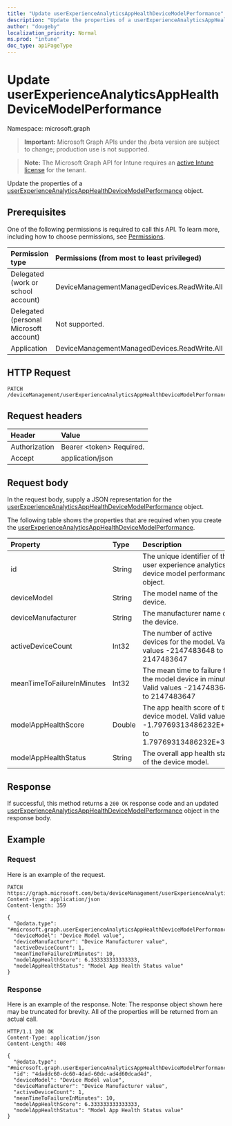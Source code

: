 ```yaml
---
title: "Update userExperienceAnalyticsAppHealthDeviceModelPerformance"
description: "Update the properties of a userExperienceAnalyticsAppHealthDeviceModelPerformance object."
author: "dougeby"
localization_priority: Normal
ms.prod: "intune"
doc_type: apiPageType
---
```


# Update userExperienceAnalyticsAppHealthDeviceModelPerformance

Namespace: microsoft.graph

> **Important:** Microsoft Graph APIs under the /beta version are subject to change; production use is not supported.

> **Note:** The Microsoft Graph API for Intune requires an [active Intune license](https://go.microsoft.com/fwlink/?linkid=839381) for the tenant.

Update the properties of a [userExperienceAnalyticsAppHealthDeviceModelPerformance](../resources/intune-devices-userexperienceanalyticsapphealthdevicemodelperformance.md) object.

## Prerequisites
One of the following permissions is required to call this API. To learn more, including how to choose permissions, see [Permissions](/graph/permissions-reference).

|Permission type|Permissions (from most to least privileged)|
|:---|:---|
|Delegated (work or school account)|DeviceManagementManagedDevices.ReadWrite.All|
|Delegated (personal Microsoft account)|Not supported.|
|Application|DeviceManagementManagedDevices.ReadWrite.All|

## HTTP Request
<!-- {
  "blockType": "ignored"
}
-->
``` http
PATCH /deviceManagement/userExperienceAnalyticsAppHealthDeviceModelPerformance/{userExperienceAnalyticsAppHealthDeviceModelPerformanceId}
```

## Request headers
|Header|Value|
|:---|:---|
|Authorization|Bearer &lt;token&gt; Required.|
|Accept|application/json|

## Request body
In the request body, supply a JSON representation for the [userExperienceAnalyticsAppHealthDeviceModelPerformance](../resources/intune-devices-userexperienceanalyticsapphealthdevicemodelperformance.md) object.

The following table shows the properties that are required when you create the [userExperienceAnalyticsAppHealthDeviceModelPerformance](../resources/intune-devices-userexperienceanalyticsapphealthdevicemodelperformance.md).

|Property|Type|Description|
|:---|:---|:---|
|id|String|The unique identifier of the user experience analytics device model performance object.|
|deviceModel|String|The model name of the device.|
|deviceManufacturer|String|The manufacturer name of the device.|
|activeDeviceCount|Int32|The number of active devices for the model. Valid values -2147483648 to 2147483647|
|meanTimeToFailureInMinutes|Int32|The mean time to failure for the model device in minutes. Valid values -2147483648 to 2147483647|
|modelAppHealthScore|Double|The app health score of the device model. Valid values -1.79769313486232E+308 to 1.79769313486232E+308|
|modelAppHealthStatus|String|The overall app health status of the device model.|



## Response
If successful, this method returns a `200 OK` response code and an updated [userExperienceAnalyticsAppHealthDeviceModelPerformance](../resources/intune-devices-userexperienceanalyticsapphealthdevicemodelperformance.md) object in the response body.

## Example

### Request
Here is an example of the request.
``` http
PATCH https://graph.microsoft.com/beta/deviceManagement/userExperienceAnalyticsAppHealthDeviceModelPerformance/{userExperienceAnalyticsAppHealthDeviceModelPerformanceId}
Content-type: application/json
Content-length: 359

{
  "@odata.type": "#microsoft.graph.userExperienceAnalyticsAppHealthDeviceModelPerformance",
  "deviceModel": "Device Model value",
  "deviceManufacturer": "Device Manufacturer value",
  "activeDeviceCount": 1,
  "meanTimeToFailureInMinutes": 10,
  "modelAppHealthScore": 6.333333333333333,
  "modelAppHealthStatus": "Model App Health Status value"
}
```

### Response
Here is an example of the response. Note: The response object shown here may be truncated for brevity. All of the properties will be returned from an actual call.
``` http
HTTP/1.1 200 OK
Content-Type: application/json
Content-Length: 408

{
  "@odata.type": "#microsoft.graph.userExperienceAnalyticsAppHealthDeviceModelPerformance",
  "id": "4daddc60-dc60-4dad-60dc-ad4d60dcad4d",
  "deviceModel": "Device Model value",
  "deviceManufacturer": "Device Manufacturer value",
  "activeDeviceCount": 1,
  "meanTimeToFailureInMinutes": 10,
  "modelAppHealthScore": 6.333333333333333,
  "modelAppHealthStatus": "Model App Health Status value"
}
```




